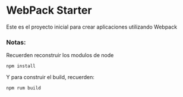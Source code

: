 # WebPack Starter

Este es el proyecto inicial para crear aplicaciones utilizando Webpack

### Notas:
Recuerden reconstruir los modulos de node 

```
npm install
```
Y para construir el build, recuerden: 
```
npm rum build
```